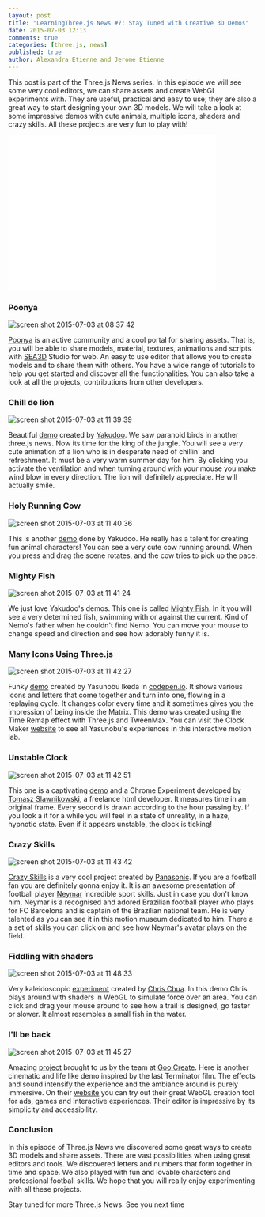```yaml
---
layout: post
title: "LearningThree.js News #7: Stay Tuned with Creative 3D Demos"
date: 2015-07-03 12:13
comments: true
categories: [three.js, news]
published: true 
author: Alexandra Etienne and Jerome Etienne
---
```


This post is part of the Three.js News series. In this episode we will see some very cool editors, we can  share assets and create WebGL experiments with. They are useful, practical and easy to use; they are also a great way to start designing your own 3D models. We will take a look at some impressive demos with cute animals, multiple icons, shaders and crazy skills. All these projects are very fun to play with! 


<iframe width="420" height="315" src="//www.youtube.com/embed/6AXl6gwwlCc" frameborder="0" allowfullscreen></iframe>

<!-- more -->

### Poonya 
![screen shot 2015-07-03 at 08 37 42](/data/2015-07-03-learningthree-dot-js-news-number-7-stay-tuned-with-creative-3d-demos/screenshots/poonya.jpg)

[Poonya](http://community.poonya.com/156) is an active community and a cool portal for sharing assets. That is, you will be able to share models, material, textures, animations and scripts with [SEA3D](https://twitter.com/sea3dformat ) Studio for web. An easy to use editor that allows you to create models and to share them with others. You have a wide range of tutorials to help you get started and discover all the functionalities. You can also take a look at all the projects, contributions from other developers. 

### Chill de lion
![screen shot 2015-07-03 at 11 39 39](/data/2015-07-03-learningthree-dot-js-news-number-7-stay-tuned-with-creative-3d-demos/screenshots/chill_the_lion.jpg)

Beautiful [demo](http://codepen.io/Yakudoo/pen/YXxmYR?utm_content=buffer71fab&utm_medium=social&utm_source=twitter.com&utm_campaign=buffer) created by [Yakudoo](https://twitter.com/yakudoo). We saw paranoid birds in another three.js news. Now its time for the king of the jungle. You will see a very cute animation of a lion who is in desperate need of chillin' and refreshment. It must be a very warm summer day for him. By clicking you activate the ventilation and  when turning around with your mouse you make wind blow in every direction. The lion will definitely appreciate. He will actually smile.

### Holy Running Cow
![screen shot 2015-07-03 at 11 40 36](/data/2015-07-03-learningthree-dot-js-news-number-7-stay-tuned-with-creative-3d-demos/screenshots/holy_running_cow.jpg)

This is another [demo](http://codepen.io/Yakudoo/pen/rVGraP) done by Yakudoo. He really has a talent for creating fun animal characters! You can see  a very cute cow running around. When you press and drag the scene rotates, and the cow tries to pick up the pace. 

### Mighty Fish 
![screen shot 2015-07-03 at 11 41 24](/data/2015-07-03-learningthree-dot-js-news-number-7-stay-tuned-with-creative-3d-demos/screenshots/mighty_fish.jpg)

We just love Yakudoo's demos. This one is called [Mighty Fish](http://codepen.io/Yakudoo/pen/BNNGBq). In it you will see a very determined fish, swimming with or against the current. Kind of Nemo's father when he couldn't find Nemo. You can move your mouse to change speed and direction and see how adorably funny it is. 

### Many Icons Using Three.js 
![screen shot 2015-07-03 at 11 42 27](/data/2015-07-03-learningthree-dot-js-news-number-7-stay-tuned-with-creative-3d-demos/screenshots/many_icons_using_threejs.jpg)

Funky [demo](http://codepen.io/clockmaker/details/gpozrX/) created by Yasunobu Ikeda in [codepen.io](http://codepen.io/clockmaker/). It shows various icons and letters that come together and turn into one, flowing in a replaying cycle. It changes color every time and it sometimes gives you the impression of being inside the Matrix. This demo was created using the Time Remap effect with Three.js and TweenMax. You can visit the Clock Maker [website](http://clockmaker.jp/labs/) to see all Yasunobu's experiences in this interactive motion lab. 

### Unstable Clock 
![screen shot 2015-07-03 at 11 42 51](/data/2015-07-03-learningthree-dot-js-news-number-7-stay-tuned-with-creative-3d-demos/screenshots/unstable_clock.jpg)

This one is a captivating [demo]( http://freelance-html-developer.com/clock/) and a Chrome Experiment developed by [Tomasz Slawnikowski](http://freelance-html-developer.com/), a freelance html developer. It measures time in an original frame. Every second is drawn according to the hour passing by. If you look a it for a while you will feel in a state of unreality, in a haze, hypnotic state. Even if it appears unstable, the clock is ticking! 

### Crazy Skills 
![screen shot 2015-07-03 at 11 43 42](/data/2015-07-03-learningthree-dot-js-news-number-7-stay-tuned-with-creative-3d-demos/screenshots/crazy_skills.jpg)

[Crazy Skills](https://crazyskills.panasonic.com/en/) is a very cool project created by [Panasonic](@panasonic_njr). If you are a football fan you are definitely gonna enjoy it. It is an awesome presentation of football player [Neymar](@neymarjr) incredible sport skills. Just in case you don't know him, Neymar is a recognised and adored Brazilian football player who plays for FC Barcelona and is captain of the Brazilian national team. He is very talented as you can see it in this motion museum dedicated to him.  There a a set of skills you can click on and see how Neymar's avatar plays on the field. 

### Fiddling with shaders 
![screen shot 2015-07-03 at 11 48 33](/data/2015-07-03-learningthree-dot-js-news-number-7-stay-tuned-with-creative-3d-demos/screenshots/fiddling_with_shaders.jpg)

Very kaleidoscopic [experiment](http://chrisirhc.github.io/_experiment-sand-webgl/push-field.html) created by [Chris Chua](https://twitter.com/chrisirhc). In this demo Chris plays around with shaders in WebGL to simulate force over an area. You can click and drag your mouse around to see how a trail is designed, go faster or slower. It almost resembles a small fish in the water. 

### I'll be back 
![screen shot 2015-07-03 at 11 45 27](/data/2015-07-03-learningthree-dot-js-news-number-7-stay-tuned-with-creative-3d-demos/screenshots/ill_be_back.jpg)

Amazing [project](https://c1.goote.ch/b9cca08d92a744e79a6772e13d624200.scene/) brought to us by the team at [Goo Create](https://twitter.com/GooTechnologies). Here is another cinematic and life like demo inspired by the last Terminator film. The effects and sound intensify the experience and the ambiance around is purely immersive. On their [website](http://goocreate.com/) you can try out their great WebGL creation tool for ads, games and interactive experiences. Their editor is impressive by its simplicity and accessibility. 

### Conclusion
In this episode of Three.js News we discovered some great ways to create 3D models and share assets. There are vast possibilities when using great editors and tools. We discovered letters and numbers that form together in time and space. We also played with fun and lovable characters and professional football skills. We hope that you will really enjoy experimenting with all these projects. 

Stay tuned for more Three.js News. See you next time 
